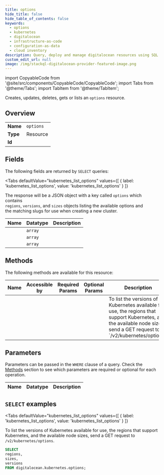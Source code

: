 ```yaml
--- 
title: options
hide_title: false
hide_table_of_contents: false
keywords:
  - options
  - kubernetes
  - digitalocean
  - infrastructure-as-code
  - configuration-as-data
  - cloud inventory
description: Query, deploy and manage digitalocean resources using SQL
custom_edit_url: null
image: /img/stackql-digitalocean-provider-featured-image.png
---
```


import CopyableCode from '@site/src/components/CopyableCode/CopyableCode';
import Tabs from '@theme/Tabs';
import TabItem from '@theme/TabItem';

Creates, updates, deletes, gets or lists an <code>options</code> resource.

## Overview
<table><tbody>
<tr><td><b>Name</b></td><td><code>options</code></td></tr>
<tr><td><b>Type</b></td><td>Resource</td></tr>
<tr><td><b>Id</b></td><td><CopyableCode code="digitalocean.kubernetes.options" /></td></tr>
</tbody></table>

## Fields

The following fields are returned by `SELECT` queries:

<Tabs
    defaultValue="kubernetes_list_options"
    values={[
        { label: 'kubernetes_list_options', value: 'kubernetes_list_options' }
    ]}
>
<TabItem value="kubernetes_list_options">

The response will be a JSON object with a key called `options` which contains<br />`regions`, `versions`, and `sizes` objects listing the available options and<br />the matching slugs for use when creating a new cluster.<br />

<table>
<thead>
    <tr>
    <th>Name</th>
    <th>Datatype</th>
    <th>Description</th>
    </tr>
</thead>
<tbody>
<tr>
    <td><CopyableCode code="regions" /></td>
    <td><code>array</code></td>
    <td></td>
</tr>
<tr>
    <td><CopyableCode code="sizes" /></td>
    <td><code>array</code></td>
    <td></td>
</tr>
<tr>
    <td><CopyableCode code="versions" /></td>
    <td><code>array</code></td>
    <td></td>
</tr>
</tbody>
</table>
</TabItem>
</Tabs>

## Methods

The following methods are available for this resource:

<table>
<thead>
    <tr>
    <th>Name</th>
    <th>Accessible by</th>
    <th>Required Params</th>
    <th>Optional Params</th>
    <th>Description</th>
    </tr>
</thead>
<tbody>
<tr>
    <td><a href="#kubernetes_list_options"><CopyableCode code="kubernetes_list_options" /></a></td>
    <td><CopyableCode code="select" /></td>
    <td></td>
    <td></td>
    <td>To list the versions of Kubernetes available for use, the regions that support Kubernetes, and the available node sizes, send a GET request to `/v2/kubernetes/options`.</td>
</tr>
</tbody>
</table>

## Parameters

Parameters can be passed in the `WHERE` clause of a query. Check the [Methods](#methods) section to see which parameters are required or optional for each operation.

<table>
<thead>
    <tr>
    <th>Name</th>
    <th>Datatype</th>
    <th>Description</th>
    </tr>
</thead>
<tbody>
</tbody>
</table>

## `SELECT` examples

<Tabs
    defaultValue="kubernetes_list_options"
    values={[
        { label: 'kubernetes_list_options', value: 'kubernetes_list_options' }
    ]}
>
<TabItem value="kubernetes_list_options">

To list the versions of Kubernetes available for use, the regions that support Kubernetes, and the available node sizes, send a GET request to `/v2/kubernetes/options`.

```sql
SELECT
regions,
sizes,
versions
FROM digitalocean.kubernetes.options;
```
</TabItem>
</Tabs>
